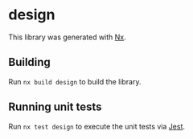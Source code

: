 # design

This library was generated with [Nx](https://nx.dev).

## Building

Run `nx build design` to build the library.

## Running unit tests

Run `nx test design` to execute the unit tests via [Jest](https://jestjs.io).
